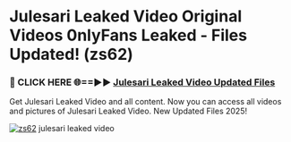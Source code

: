# Julesari Leaked Video Original Videos 0nlyFans Leaked - Files Updated! (zs62)

<h3>🔴 CLICK HERE 🌐==►► <a href="https://tinyurl.com/2wckxsce" rel="nofollow">Julesari Leaked Video Updated Files</a></h3>

Get Julesari Leaked Video and all content. Now you can access all videos and pictures of Julesari Leaked Video. New Updated Files 2025!

[![zs62](https://i.imgur.com/AFduVYN.gif)](https://tinyurl.com/2wckxsce)
julesari leaked video